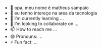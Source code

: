 - 👋 opa, meu nome é matheus sampaio
- 👀 eu tenho intereçe na area da tecnologia 
- 🌱 I’m currently learning ...
- 💞️ I’m looking to collaborate on ...
- 📫 How to reach me ...
- 😄 Pronouns: ...
- ⚡ Fun fact: ...

<!---
MatheusSampaio01/MatheusSampaio01 is a ✨ special ✨ repository because its `README.md` (this file) appears on your GitHub profile.
You can click the Preview link to take a look at your changes.
--->
